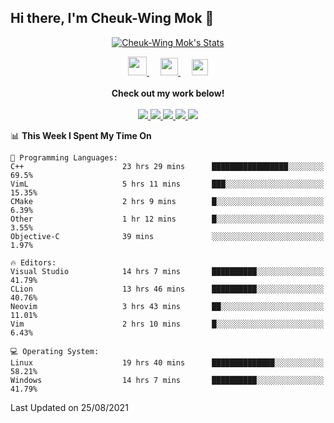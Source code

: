 ## Hi there, I'm Cheuk-Wing Mok 👋

<!--
**mozro0327/mozro0327** is a ✨ _special_ ✨ repository because its `README.md` (this file) appears on your GitHub profile.

Here are some ideas to get you started:

- 🔭 I’m currently working on ...
- 🌱 I’m currently learning ...
- 👯 I’m looking to collaborate on ...
- 🤔 I’m looking for help with ...
- 💬 Ask me about ...
- 📫 How to reach me: ...
- 😄 Pronouns: ...
- ⚡ Fun fact: ...
-->

<p align="center">
  <a href="https://github.com/mozro0327" class="rich-diff-level-one">
    <img src="https://github-readme-stats.vercel.app/api?username=mozro0327&title_color=333&text_color=777" alt="Cheuk-Wing Mok's Stats" >
    <!-- &hide=issues
    <img src="https://github-readme-stats.vercel.app/api?username=mozro0327&hide=issues&title_color=333&text_color=777" alt="Cheuk-Wing Mok's Stats" >
    -->
  </a>
</p>

<p align="center">
  <a href="https://blog.csdn.net/mozro0327" target="_blank" title="CSDN">
    <img src="https://img.icons8.com/material/48/000000/csdn.png" width="30px"/>
  </a>
  &emsp;
  <a href= "https://imgconvert.csdnimg.cn/aHR0cHM6Ly9tbWJpei5xcGljLmNuL21tYml6X3BuZy9aTmRoV05pYjNJUkIzZk5ldWVGZEQ4YnZ4cXlzbXRtRktUTGdFSXZOMUdnTHhDNXV0Y1VBZVJ0T0lJa0hTZTVnVGowamVtZUVOQTJJMHhiU0xjQ3VrVVEvNjQw?x-oss-process=image/format,png" target="_blank" title="WeChat">
    <img src="https://img.icons8.com/ios-filled/50/000000/weixing.png" width="28px"/>
  </a>
    &emsp;
    <a href="https://www.linkedin.com/in/mozro0327" target="_blank" alt="LinkedIn" title="LinkedIn">
    <img src="https://img.icons8.com/ios-filled/256/000000/linkedin.svg" width="26px"/>
  </a>
  <br><br>
    <strong>Check out my work below!</strong>
  <br><br>
  <a href="https://github.com/mozro0327">
    <img src="https://badges.pufler.dev/visits/mozro0327/mozro0327?style=flat-square&color=black&logo=github">
  </a>
  <a href="https://github.com/mozro0327">
    <img src="https://badges.pufler.dev/years/mozro0327?style=flat-square&color=black&logo=github">
  </a>
  <a href="https://github.com/mozro0327?tab=repositories">
    <img src="https://badges.pufler.dev/repos/mozro0327?style=flat-square&color=black&logo=github">
  </a>
  <a href="https://gist.github.com/mozro0327">
    <img src="https://badges.pufler.dev/gists/mozro0327?style=flat-square&color=black&logo=github">
  </a>
  <a href="https://github.com/mozro0327">
    <img src="https://badges.pufler.dev/commits/monthly/mozro0327?style=flat-square&color=black&logo=github">
  </a>
</p>

<!--START_SECTION:waka-->
📊 **This Week I Spent My Time On** 

```text
💬 Programming Languages: 
C++                      23 hrs 29 mins      █████████████████░░░░░░░░   69.5% 
VimL                     5 hrs 11 mins       ███░░░░░░░░░░░░░░░░░░░░░░   15.35% 
CMake                    2 hrs 9 mins        █░░░░░░░░░░░░░░░░░░░░░░░░   6.39% 
Other                    1 hr 12 mins        █░░░░░░░░░░░░░░░░░░░░░░░░   3.55% 
Objective-C              39 mins             ░░░░░░░░░░░░░░░░░░░░░░░░░   1.97%

🔥 Editors: 
Visual Studio            14 hrs 7 mins       ██████████░░░░░░░░░░░░░░░   41.79% 
CLion                    13 hrs 46 mins      ██████████░░░░░░░░░░░░░░░   40.76% 
Neovim                   3 hrs 43 mins       ██░░░░░░░░░░░░░░░░░░░░░░░   11.01% 
Vim                      2 hrs 10 mins       █░░░░░░░░░░░░░░░░░░░░░░░░   6.43%

💻 Operating System: 
Linux                    19 hrs 40 mins      ██████████████░░░░░░░░░░░   58.21% 
Windows                  14 hrs 7 mins       ██████████░░░░░░░░░░░░░░░   41.79%

```


 Last Updated on 25/08/2021
<!--END_SECTION:waka-->
